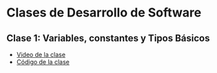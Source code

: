 # Clases de Desarrollo de Software

## Clase 1: Variables, constantes y Tipos Básicos
- [Video de la clase](https://drive.google.com/file/d/19vhJoCjdbQZWuKPvIBkr5gaB0nje0VL4/view?usp=sharing)
- [Código de la clase](https://playcode.io/928979)